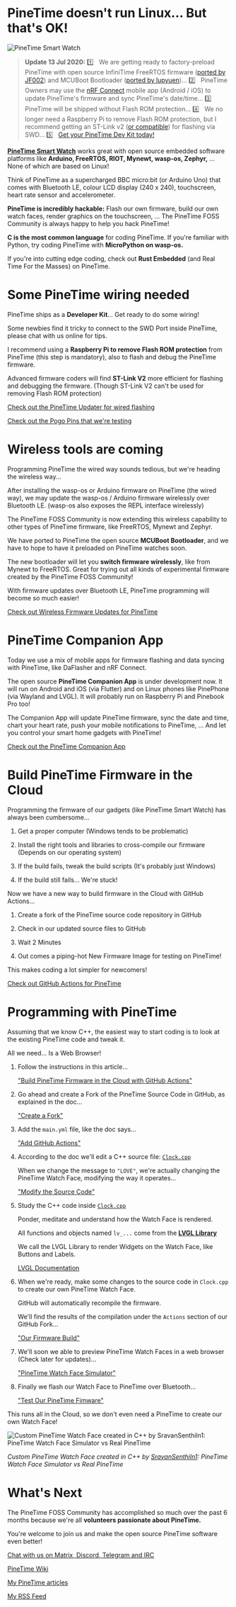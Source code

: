 # PineTime doesn't run Linux... But that's OK!

![PineTime Smart Watch](https://lupyuen.github.io/images/pinetime-title.jpg)

> __Update 13 Jul 2020:__ 1️⃣ &nbsp; We are getting ready to factory-preload PineTime with open source InfiniTime FreeRTOS firmware ([ported by JF002](https://github.com/JF002/Pinetime)) and MCUBoot Bootloader ([ported by lupyuen](https://lupyuen.github.io/pinetime-rust-mynewt/articles/mcuboot))... 2️⃣ &nbsp; PineTime Owners may use the [nRF Connect](https://www.nordicsemi.com/Software-and-tools/Development-Tools/nRF-Connect-for-mobile) mobile app (Android / iOS) to update PineTime's firmware and sync PineTime's date/time... 3️⃣ &nbsp; PineTime will be shipped without Flash ROM protection... 4️⃣ &nbsp; We no longer need a Raspberry Pi to remove Flash ROM protection, but I recommend getting an ST-Link v2 ([or compatible](https://www.aliexpress.com/wholesale?catId=0&initiative_id=SB_20180924134644&SearchText=st-link+v2&switch_new_app=y)) for flashing via SWD... 5️⃣ &nbsp; [Get your PineTime Dev Kit today!](https://store.pine64.org/product/pinetime-dev-kit/)

[__PineTime Smart Watch__](https://wiki.pine64.org/index.php/PineTime) works great with open source embedded software platforms like __Arduino, FreeRTOS, RIOT, Mynewt, wasp-os, Zephyr,__ ... None of which are based on Linux!

Think of PineTime as a supercharged BBC micro:bit (or Arduino Uno) that comes with Bluetooth LE, colour LCD display (240 x 240), touchscreen, heart rate sensor and accelerometer.

__PineTime is incredibly hackable:__ Flash our own firmware, build our own watch faces, render graphics on the touchscreen, ... The PineTime FOSS Community is always happy to help you hack PineTime!

__C is the most common language__ for coding PineTime. If you're familiar with Python, try coding PineTime with __MicroPython on wasp-os.__

If you're into cutting edge coding, check out __Rust Embedded__ (and Real Time For the Masses) on PineTime.

# Some PineTime wiring needed

PineTime ships as a __Developer Kit__... Get ready to do some wiring!

Some newbies find it tricky to connect to the SWD Port inside PineTime, please chat with us online for tips.

I recommend using a __Raspberry Pi to remove Flash ROM protection__ from PineTime (this step is mandatory), also to flash and debug the PineTime firmware.

Advanced firmware coders will find __ST-Link V2__ more efficient for flashing and debugging the firmware. (Though ST-Link V2 can't be used for removing Flash ROM protection)

[Check out the PineTime Updater for wired flashing](https://github.com/lupyuen/pinetime-updater/blob/master/README.md)

[Check out the Pogo Pins that we're testing](https://youtu.be/K5GgUlv-1SI)

# Wireless tools are coming

Programming PineTime the wired way sounds tedious, but we're heading the wireless way...

After installing the wasp-os or Arduino firmware on PineTime (the wired way), we may update the wasp-os / Arduino firmware wirelessly over Bluetooth LE. (wasp-os also exposes the REPL interface wirelessly)

The PineTime FOSS Community is now extending this wireless capability to other types of PineTime firmware, like FreeRTOS, Mynewt and Zephyr.

We have ported to PineTime the open source __MCUBoot Bootloader__, and we have to hope to have it preloaded on PineTime watches soon. 

The new bootloader will let you __switch firmware wirelessly__, like from Mynewt to FreeRTOS. Great for trying out all kinds of experimental firmware created by the PineTime FOSS Community!

With firmware updates over Bluetooth LE, PineTime programming will become so much easier!

[Check out Wireless Firmware Updates for PineTime](https://lupyuen.github.io/pinetime-rust-mynewt/articles/cloud#download-and-test-our-pinetime-firmware)

# PineTime Companion App

Today we use a mix of mobile apps for firmware flashing and data syncing with PineTime, like DaFlasher and nRF Connect.

The open source __PineTime Companion App__ is under development now. It will run on Android and iOS (via Flutter) and on Linux phones like PinePhone (via Wayland and LVGL).  It will probably run on Raspberry Pi and Pinebook Pro too!

The Companion App will update PineTime firmware, sync the date and time, chart your heart rate, push your mobile notifications to PineTime, ... And let you control your smart home gadgets with PineTime!

[Check out the PineTime Companion App](https://github.com/lupyuen/pinetime-companion/)

# Build PineTime Firmware in the Cloud

Programming the firmware of our gadgets (like PineTime Smart Watch) has always been cumbersome...

1. Get a proper computer (Windows tends to be problematic)

1. Install the right tools and libraries to cross-compile our firmware (Depends on our operating system)

1. If the build fails, tweak the build scripts (It's probably just Windows)

1. If the build still fails... We're stuck!

Now we have a new way to build firmware in the Cloud with GitHub Actions...

1. Create a fork of the PineTime source code repository in GitHub

1. Check in our updated source files to GitHub

1. Wait 2 Minutes

1. Out comes a piping-hot New Firmware Image for testing on PineTime!

This makes coding a lot simpler for newcomers!

[Check out GitHub Actions for PineTime](https://lupyuen.github.io/pinetime-rust-mynewt/articles/cloud)

# Programming with PineTime

Assuming that we know C++, the easiest way to start coding is to look at the existing PineTime code and tweak it.

All we need... Is a Web Browser!

1.  Follow the instructions in this article...

    ["Build PineTime Firmware in the Cloud with GitHub Actions"](https://lupyuen.github.io/pinetime-rust-mynewt/articles/cloud)

1.  Go ahead and create a Fork of the PineTime Source Code in GitHub, as explained in the doc...

    ["Create a Fork"](https://lupyuen.github.io/pinetime-rust-mynewt/articles/cloud#create-a-fork-of-pinetime-source-files)

1.  Add the `main.yml` file, like the doc says...

    ["Add GitHub Actions"](https://lupyuen.github.io/pinetime-rust-mynewt/articles/cloud#add-github-actions-to-our-fork)

1.  According to the doc we'll edit a C++ source file: [`Clock.cpp`](https://github.com/JF002/Pinetime/blob/master/src/DisplayApp/Screens/Clock.cpp)

    When we change the message to `"LOVE"`, we're actually changing the PineTime Watch Face, modifying the way it operates...

    ["Modify the Source Code"](https://lupyuen.github.io/pinetime-rust-mynewt/articles/cloud#modify-the-pinetime-source-code)

1.  Study the C++ code inside [`Clock.cpp`](https://github.com/JF002/Pinetime/blob/master/src/DisplayApp/Screens/Clock.cpp)

    Ponder, meditate and understand how the Watch Face is rendered.

    All functions and objects named `lv_...` come from the [__LVGL Library__](https://lvgl.io/)

    We call the LVGL Library to render Widgets on the Watch Face, like Buttons and Labels.

    [LVGL Documentation](https://docs.lvgl.io/v7/en/html/get-started/quick-overview.html#learn-the-basics)

1.  When we're ready, make some changes to the source code in `Clock.cpp` to create our own PineTime Watch Face.

    GitHub will automatically recompile the firmware.

    We'll find the results of the compilation under the `Actions` section of our GitHub Fork...

    ["Our Firmware Build"](https://lupyuen.github.io/pinetime-rust-mynewt/articles/cloud#our-first-pinetime-firmware-build)

1.  We'll soon we able to preview PineTime Watch Faces in a web browser (Check later for updates)...

    ["PineTime Watch Face Simulator"](https://github.com/AppKaki/lvgl-wasm/blob/master/README.md)

1.  Finally we flash our Watch Face to PineTime over Bluetooth...

    ["Test Our PineTime Fimware"](https://lupyuen.github.io/pinetime-rust-mynewt/articles/cloud#download-and-test-our-pinetime-firmware)

This runs all in the Cloud, so we don't even need a PineTime to create our own Watch Face!

![Custom PineTime Watch Face created in C++ by SravanSenthiln1: PineTime Watch Face Simulator vs Real PineTime](https://lupyuen.github.io/images/pinetime-simulator.png)

_Custom PineTime Watch Face created in C++ by [SravanSenthiln1](https://twitter.com/SravanSenthiln1): PineTime Watch Face Simulator vs Real PineTime_

# What's Next

The PineTime FOSS Community has accomplished so much over the past 6 months because we're all __volunteers passionate about PineTime.__

You're welcome to join us and make the open source PineTime software even better!

[Chat with us on Matrix, Discord, Telegram and IRC](https://wiki.pine64.org/index.php/PineTime#Community)

[PineTime Wiki](https://wiki.pine64.org/index.php/PineTime)

[My PineTime articles](https://github.com/lupyuen/pinetime-rust-mynewt/blob/master/README.md)

[My RSS Feed](https://lupyuen.github.io/rss.xml)
